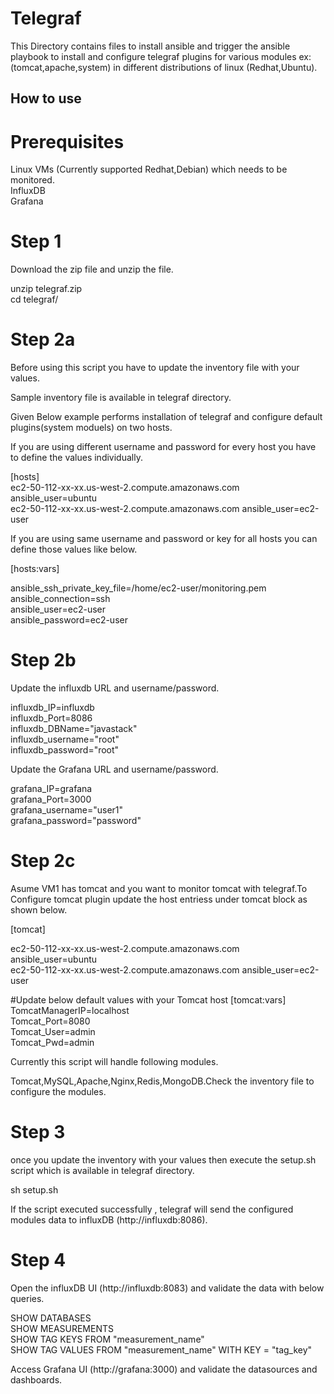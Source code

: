 # Telegraf

This Directory contains files to install ansible and trigger the ansible playbook to install and configure telegraf plugins for various modules ex:(tomcat,apache,system) in different distributions of linux (Redhat,Ubuntu).

## How to use 
# Prerequisites
  Linux VMs (Currently supported Redhat,Debian) which needs to be monitored.                                                           
  InfluxDB                                                                         
  Grafana

# Step 1
Download the zip file and unzip the file.

  unzip telegraf.zip                                                                                                                     
  cd telegraf/                                                                                                                             
 # Step 2a
 Before using this script you have to update the inventory file with your values. 

Sample inventory file is available in telegraf directory.
 
 Given Below example performs installation of telegraf and configure default plugins(system moduels) on two hosts.

 If you are using different username and password for every host you have to define the values individually. 
 
 [hosts]                                                                                                                                 
ec2-50-112-xx-xx.us-west-2.compute.amazonaws.com        ansible_user=ubuntu                                                                
ec2-50-112-xx-xx.us-west-2.compute.amazonaws.com        ansible_user=ec2-user                                                                                                                

If you are using same username and password or key for all hosts you can define those values like below.

[hosts:vars]                                                                                                                             

ansible_ssh_private_key_file=/home/ec2-user/monitoring.pem                                                                               
ansible_connection=ssh                                                                                                                   
ansible_user=ec2-user                                                                                                             
ansible_password=ec2-user                                                   

# Step 2b
Update the influxdb URL and username/password.
                                                                                                            
influxdb_IP=influxdb                                               
influxdb_Port=8086                        
influxdb_DBName="javastack"                                                                                                             
influxdb_username="root"                                                                                                         
influxdb_password="root"                                                          

Update the Grafana URL and username/password.
                                                                                                            
grafana_IP=grafana                                               
grafana_Port=3000                        
grafana_username="user1"                                                                                                         
grafana_password="password" 


# Step 2c
Asume VM1 has tomcat and you want to monitor tomcat with telegraf.To Configure tomcat plugin update the host entriess under tomcat block as shown below. 
 
[tomcat]                                                                                                                                 

ec2-50-112-xx-xx.us-west-2.compute.amazonaws.com        ansible_user=ubuntu                                                                                                 
ec2-50-112-xx-xx.us-west-2.compute.amazonaws.com          ansible_user=ec2-user                                                                                               

#Update below default values with your Tomcat host
[tomcat:vars]
TomcatManagerIP=localhost                                                                                                               
Tomcat_Port=8080                                                                                                                         
Tomcat_User=admin                                                                                                                       
Tomcat_Pwd=admin    

Currently this script will handle following modules.

Tomcat,MySQL,Apache,Nginx,Redis,MongoDB.Check the inventory file to configure the modules.                                                                                                                    

# Step 3

once you update the inventory with your values then execute the setup.sh script which is available in telegraf directory.

sh setup.sh

If the script executed successfully , telegraf will send the configured modules data to influxDB (http://influxdb:8086).

# Step 4

Open the influxDB UI (http://influxdb:8083) and validate the data with below queries.

SHOW DATABASES                                                                                                                           
SHOW MEASUREMENTS                                                                                                                       
SHOW TAG KEYS FROM "measurement_name"                                                                                                   
SHOW TAG VALUES FROM "measurement_name" WITH KEY = "tag_key"                                                                            

Access Grafana UI (http://grafana:3000) and validate the datasources and dashboards.


